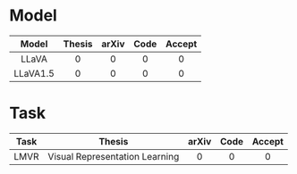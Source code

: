 # Model
| Model | Thesis | arXiv | Code | Accept |
| :---: | :---: | :---: | :---: | :---: | 
| LLaVA | 0 | 0 | 0 | 0 |
| LLaVA1.5 | 0 | 0 | 0 | 0 |


# Task
| Task | Thesis | arXiv | Code | Accept |
| :---: | :---: | :---: | :---: | :---: | 
| LMVR | Visual Representation Learning | 0 | 0 | 0 |
